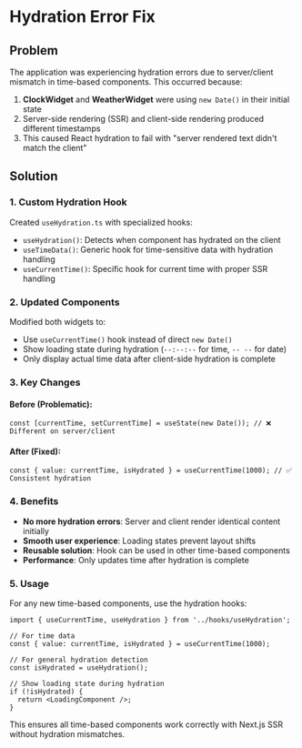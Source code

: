 # Hydration Error Fix

## Problem
The application was experiencing hydration errors due to server/client mismatch in time-based components. This occurred because:

1. **ClockWidget** and **WeatherWidget** were using `new Date()` in their initial state
2. Server-side rendering (SSR) and client-side rendering produced different timestamps
3. This caused React hydration to fail with "server rendered text didn't match the client"

## Solution

### 1. Custom Hydration Hook
Created `useHydration.ts` with specialized hooks:

- `useHydration()`: Detects when component has hydrated on the client
- `useTimeData()`: Generic hook for time-sensitive data with hydration handling
- `useCurrentTime()`: Specific hook for current time with proper SSR handling

### 2. Updated Components
Modified both widgets to:

- Use `useCurrentTime()` hook instead of direct `new Date()`
- Show loading state during hydration (`--:--:--` for time, `-- --` for date)
- Only display actual time data after client-side hydration is complete

### 3. Key Changes

#### Before (Problematic):
```tsx
const [currentTime, setCurrentTime] = useState(new Date()); // ❌ Different on server/client
```

#### After (Fixed):
```tsx
const { value: currentTime, isHydrated } = useCurrentTime(1000); // ✅ Consistent hydration
```

### 4. Benefits

- **No more hydration errors**: Server and client render identical content initially
- **Smooth user experience**: Loading states prevent layout shifts
- **Reusable solution**: Hook can be used in other time-based components
- **Performance**: Only updates time after hydration is complete

### 5. Usage

For any new time-based components, use the hydration hooks:

```tsx
import { useCurrentTime, useHydration } from '../hooks/useHydration';

// For time data
const { value: currentTime, isHydrated } = useCurrentTime(1000);

// For general hydration detection
const isHydrated = useHydration();

// Show loading state during hydration
if (!isHydrated) {
  return <LoadingComponent />;
}
```

This ensures all time-based components work correctly with Next.js SSR without hydration mismatches.
